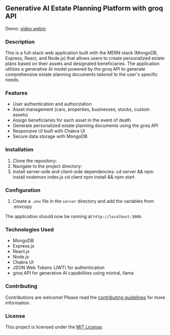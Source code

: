 ## Generative AI Estate Planning Platform with groq API
Demo: 
[video.webm](https://github.com/ashmitg/AiEstate/assets/84148720/5325f280-9443-4a13-bd2a-0844c1b99122)

### Description

This is a full-stack web application built with the MERN stack (MongoDB, Express, React, and Node.js) that allows users to create personalized estate plans based on their assets and designated beneficiaries. The application utilizes a generative AI model powered by the groq API to generate comprehensive estate planning documents tailored to the user's specific needs.

### Features

- User authentication and authorization
- Asset management (cars, properties, businesses, stocks, custom assets)
- Assign beneficiaries for each asset in the event of death
- Generate personalized estate planning documents using the groq API
- Responsive UI built with Chakra UI
- Secure data storage with MongoDB

### Installation

1. Clone the repository:
2. Navigate to the project directory:
3. Install server-side and client-side dependencies:
   cd server && npm install nodemon index.js
   cd client npm install && npm start

### Configuration

1. Create a `.env` file in the `server` directory and add the variables from .envcopy

The application should now be running at `http://localhost:3000`.

### Technologies Used

- MongoDB
- Express.js
- React.js
- Node.js
- Chakra UI
- JSON Web Tokens (JWT) for authentication
- groq API for generative AI capabilities using mixtral, llama

### Contributing

Contributions are welcome! Please read the [contributing guidelines](CONTRIBUTING.md) for more information.

### License

This project is licensed under the [MIT License](LICENSE).
